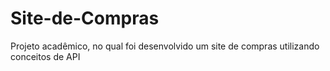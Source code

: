 # Site-de-Compras
Projeto acadêmico, no qual foi desenvolvido um site de compras utilizando conceitos de API
